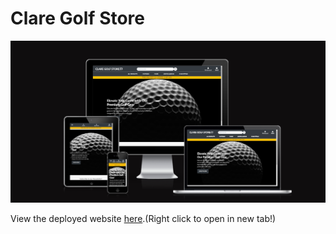 # **Clare Golf Store**

![Amiresponsive image](media/amiresponsive.png)

View the deployed website [here](https://clare-golf-store-e14c88b1e5dd.herokuapp.com/).(Right click to open in new tab!)